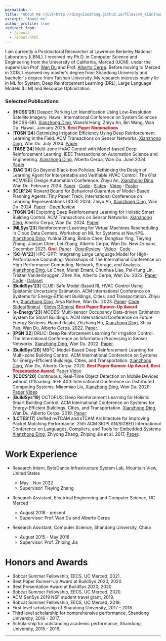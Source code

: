 ```yaml
---
permalink: /
title: "About Me ([CV](http://dingxianzhong.github.io/files/CV_Xianzhong.pdf))"
excerpt: "About me"
author_profile: true
redirect_from: 
  - /about/
  - /about.html
---
```

I am currently a Postdoctoral Researcher at Lawrence Berkeley National Laboratory (LBNL). I received my Ph.D. in Computer Science and Engineering from the University of California, Merced (UCM), under the supervision Prof. [Wan Du](https://sites.ucmerced.edu/wdu) and Prof. [Alberto Cerpa](http://www.andes.ucmerced.edu/~acerpa/). Before moving to Merced in 2018, I received my master's degree from Shandong University and bachelor's degree from Taishan University. My research interests mainly lie in ML for System, Deep Reinforcement Learning (DRL), Large Language Models (LLM) and Resource Optimization.

### Selected Publications
* [**HICSS'25**] Deepot: Parking Lot Identification Using Low-Resolution Satellite Imagery. Hawaii International Conference on System Sciences (HICSS-58). <u>Xianzhong Ding</u>, Wanshi Hong, Zhiyu An, Bin Wang, Wan Du. Hawaii, January 2025. <span style='color:red'>**Best Paper Nominations**</span>
* [**TOSN'24**] Optimizing Irrigation Efficiency Using Deep Reinforcement Learning in the Field. ACM Transactions on Sensor Networks. <u>Xianzhong Ding</u>, Wan Du. July 2024. 
[Paper](https://dl.acm.org/doi/full/10.1145/3662182)
* [**TASE'24**] Multi-zone HVAC Control with Model-based Deep Reinforcement Learning.  IEEE Transactions on Automation Science and Engineering. <u>Xianzhong Ding</u>, Alberto Cerpa, Wan Du. June 2024. 
[Paper](https://ieeexplore.ieee.org/abstract/document/10557792).
* [**DAC'24**] Go Beyond Black-box Policies: Rethinking the Design of Learning Agent for Interpretable and Verifiable HVAC Control. The 61st ACM/IEEE Design Automation Conference. Zhiyu An, <u>Xianzhong Ding</u>, Wan Du. February 2024. [Paper](https://dl.acm.org/doi/10.1145/3649329.3656234) · [Code](https://github.com/ryeii/Veri_HVAC) · [Slides](https://ryeii.github.io/assets/DAC_2024_Zhiyu_An_Go_Beyond.pptx.pdf) · [Video](https://www.youtube.com/watch?v=DRORyPoWe5M) · [Poster](https://ryeii.github.io/assets/DAC%202024%20Go%20Beyond%20Poster.pdf)
* [**ICLR'24**] Reward Bound for Behavioral Guarantee of Model-Based Planning Agents. Tiny Paper Track, International Conference on Learning Representations (ICLR) 2024. Zhiyu An, <u>Xianzhong Ding</u>, Wan Du. 2024. [Paper](https://arxiv.org/abs/2402.13419) · [OpenReview](https://openreview.net/forum?id=n3ip7H2ioh)
* [**TOSN'24**] Exploring Deep Reinforcement Learning for Holistic Smart Building Control. ACM Transactions on Sensor Networks. <u>Xianzhong Ding</u>, Alberto Cerpa, Wan Du. 2024. [Paper](https://dl.acm.org/doi/10.1145/3656043).
* [**MLSys'23**] Reinforcement Learning for Virtual Machines Rescheduling in Cloud Data Centers. Workshop on ML for Systems at NeurIPS. <u>Xianzhong Ding</u>, Yunkai Zhang, Binbin Chen, Donghao Ying, Tieying Zhang, Jianjun Chen, Lei Zhang, Alberto Cerpa, Wan Du. New Orleans, December 2023.  <span style='color:red'>**Oral**</span>. [Paper](https://mlforsystems.org/assets/papers/neurips2023/paper37.pdf) · [OpenReview](https://openreview.net/forum?id=TMvtla5bOP) · [Video](https://neurips.cc/virtual/2023/84261) · [Code](https://github.com/bytedance/DRL-based-VM-Rescheduling)
* [**SC-W'23**] HPC-GPT: Integrating Large Language Model for High-Performance Computing. Workshops of The International Conference on High Performance Computing, Network, Storage, and Analysis. <u>Xianzhong Ding</u>, Le Chen, Murali Emani, Chunhua Liao, Pei-Hung Lin, Tristan Vanderbruggen, Zhen Xie, Alberto Cerpa, Wan Du. 2023. [Paper](https://dl.acm.org/doi/abs/10.1145/3624062.3624172) · [Code](https://github.com/dingxianzhong/HPC-GPT) · [Dataset](https://huggingface.co/datasets/HPC-GPT/HPC)
* [**BuildSys'23**] CLUE: Safe Model-Based RL HVAC Control Using Epistemic Uncertainty Estimation. ACM International Conference on Systems for Energy-Efficient Buildings, Cities, and Transportation. Zhiyu An, <u>Xianzhong Ding</u>, Arya Rathee, Wan Du. 2023.  [Paper](https://dl.acm.org/doi/10.1145/3600100.3623742)· [Code](https://github.com/ryeii/CLUE) · [Slides(8mins)](https://ryeii.github.io/assets/clue_shorter_slides.pdf) · [Slides(30mins)](https://ryeii.github.io/assets/clue_slides.pdf) <span style='color:red'>**Best Paper Runner-Up Award**</span>
* [**e-Energy'23**] MODES: Multi-sensor Occupancy Data-driven Estimation System for Smart Buildings. ACM International Conference on Future Energy Systems. Hamid Rajabi, Zhizhang Hu, <u>Xianzhong Ding</u>, Shijia Pan, Wan Du, Alberto Cerpa. 2022. [Paper](https://dl.acm.org/doi/abs/10.1145/3538637.3538852).
* [**IPSN'22**] DRLIC: Deep Reinforcement Learning for Irrigation Control. The International Conference on Information Processing in Sensor Networks. <u>Xianzhong Ding</u>, Wan Du. 2022. [Paper](https://ieeexplore.ieee.org/document/9826018).
* [**BuildSys'20**] MB$^2$C: Model-Based Deep Reinforcement Learning for Multi-zone Building Control. ACM International Conference on Systems for Energy-Efficient Buildings, Cities, and Transportation. <u>Xianzhong Ding</u>, Wan Du, Alberto Cerpa. 2020. <span style='color:red'>**Best Paper Runner-Up Award**</span>, <span style='color:red'>**Best Presentation Award**</span>.  [Paper](https://dl.acm.org/doi/abs/10.1145/3408308.3427986) [Video](https://www.youtube.com/watch?v=86UcsgKXFek&list=PL6jLuiS6wP5Z1xNoxqL4iSPJ3BNLhyDwt&index=3)
* [**ICDCS'20**] Continuous, Real-Time Object Detection on Mobile Devices without Offloading. IEEE 40th International Conference on Distributed Computing Systems. Miaomiao Liu, <u>Xianzhong Ding</u>, Wan Du. 2020.  [Paper](https://ieeexplore.ieee.org/document/9355581) [Video](https://www.youtube.com/watch?v=7_kCXFLwUg4)
* [**BuildSys'19**] OCTOPUS: Deep Reinforcement Learning for Holistic Smart Building Control. ACM International Conference on Systems for Energy-Efficient Buildings, Cities, and Transportation. <u>Xianzhong Ding</u>, Wan Du, Alberto Cerpa. 2019. [Paper](https://dl.acm.org/doi/abs/10.1145/3360322.3360857).
* [**LCTES'17**] Unified nvTCAM and sTCAM Architecture for Improving Packet Matching Performance. 25th ACM SIGPLAN/SIGBED International Conference on Languages, Compilers, and Tools for Embedded Systems <u>Xianzhong Ding</u>, Zhiyong Zhang, Zhiping Jia et al. 2017. [Paper](https://dl.acm.org/doi/10.1145/3140582.3081034).

Work Experience
======
* Research Intern, ByteDance Infrastructure System Lab, Mountain View, United States
  * May - Nov 2022
  * Supervisor: Tieying Zhang
* Research Assistant, Electrical Engineering and Computer Science, UC Merced
  * August 2018 - present
  * Supervisor: Prof. Wan Du and Alberto Cerpa

* Research Assistant, Computer Science, Shandong Uinversity, China
  * August 2015 - May 2018
  * Supervisor: Prof. Zhiping Jia

Honors and Awards
======
* Bobcat Summer Fellowship, EECS, UC Merced, 2021.
* Best Paper Runner-Up Award at BuildSys 2020, 2020. 
* Best Presentation Award at BuildSys 2020, 2020. 
* Bobcat Summer Fellowship, EECS, UC Merced, 2020.
* ACM SenSys 2019 NSF student travel grant, 2019. 
* Bobcat Summer Fellowship, EECS, UC Merced, 2019.
* First level scholarship of Shandong University, 2017 - 2018.
* Third level scholarship for comprehensive performance, Shandong University, 2016 - 2017.
* Scholarship for outstanding academic performance, Shandong University, 2015 - 2016. 


------

